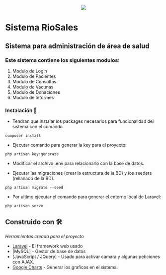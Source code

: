 <p align="center"><img src="https://laravel.com/assets/img/components/logo-laravel.svg"></p>


<h1> Sistema RioSales </h1>

<h2> Sistema para administración de área de salud </h1>

### Este sistema contiene los siguientes modulos:

<ol>
    <li> Modulo de Login </li>
    <li> Modulo de Pacientes </li>
    <li> Modulo de Consultas </li>
    <li> Modulo de Vacunas </li>
    <li> Modulo de Donaciones </li>
    <li> Modulo de Informes </li>
</ol>

### Instalación 🔧

- Tendran que instalar los packages necesarios para funcionalidad del sistema con el comando

```
composer install
```

- Ejecutar comando para generar la key para el proyecto:

```
php artisan key:generate
```

- Modificar el archivo .env para relacionarlo con la base de datos.

- Ejecutar las migraciones (crear la estructura de la BD) y los seeders (rellanado de la BD).

```
php artisan migrate --seed
```

- Por ultimo ejecutar el comando para generar el entorno local de Laravel:

```
php artisan serve
```

## Construido con 🛠️

_Herramientas creada para el proyecto_

* [Laravel](https://laravel.com) - El framework web usado
* [MySQL] - Gestor de base de datos
* [JavaScript / JQuery] - Usado para activar camara y algunas peticiones con AJAX.
* [Google Charts](https://developers.google.com/chart) - Generar los graficos en el sistema.
